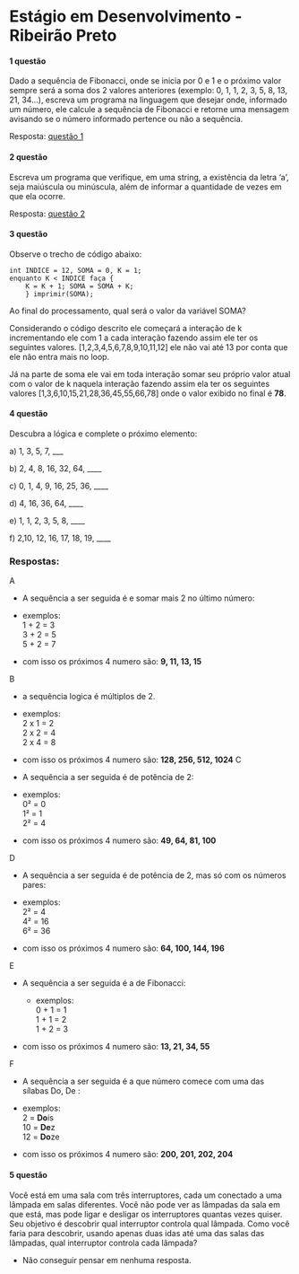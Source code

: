 
# Estágio em Desenvolvimento - Ribeirão Preto

####  1 questão 
Dado a sequência de Fibonacci, onde se inicia por 0 e 1 e o próximo valor sempre será a soma dos 2 valores anteriores (exemplo: 0, 1, 1, 2, 3, 5, 8, 13, 21, 34...), escreva um programa na linguagem que desejar onde, informado um número, ele calcule a sequência de Fibonacci e retorne uma mensagem avisando se o número informado pertence ou não a sequência.

Resposta: [questão 1](src/question1.java)

#### 2 questão 
Escreva um programa que verifique, em uma string, a existência da letra ‘a’, seja maiúscula ou minúscula, além de informar a quantidade de vezes em que ela ocorre.

Resposta: [questão 2](src/question2.java)

#### 3 questão
Observe o trecho de código abaixo:
```
int INDICE = 12, SOMA = 0, K = 1; 
enquanto K < INDICE faça { 
    K = K + 1; SOMA = SOMA + K; 
    } imprimir(SOMA);
```
Ao final do processamento, qual será o valor da variável SOMA?

Considerando o código descrito ele começará a interação de k incrementando ele com 1 a cada interação fazendo assim ele ter os seguintes valores. 
[1,2,3,4,5,6,7,8,9,10,11,12] ele não vai até 13 por conta que ele não entra mais no loop.

Já na parte de soma ele vai em toda interação somar seu próprio valor atual com o valor de k naquela interação fazendo assim ela ter os seguintes valores [1,3,6,10,15,21,28,36,45,55,66,78] onde o valor exibido no final é **78**.
#### 4 questão

Descubra a lógica e complete o próximo elemento:

a) 1, 3, 5, 7, ___

b) 2, 4, 8, 16, 32, 64, ____

c) 0, 1, 4, 9, 16, 25, 36, ____

d) 4, 16, 36, 64, ____

e) 1, 1, 2, 3, 5, 8, ____

f) 2,10, 12, 16, 17, 18, 19, ____






### Respostas:
A

 - A sequência a ser seguida é e somar mais 2 no último número:

 - exemplos:  
   1 + 2 = 3  
   3 + 2 = 5  
   5 + 2 = 7

 - com isso os próximos 4 numero são: **9, 11, 13, 15**



B
 - a sequência logica é múltiplos de 2. 

 - exemplos:  
    2 x 1 = 2  
    2 x 2  = 4   
    2 x 4  = 8

 -  com isso os próximos 4 numero são: **128, 256, 512, 1024**
C
  - A sequência a ser seguida é de potência de 2:

  - exemplos:    
     0² = 0  
     1² = 1  
     2² = 4

  -  com isso os próximos 4 numero são: **49, 64, 81, 100**
  
D
  - A sequência a ser seguida é de potência de 2, mas só com os números pares:

   - exemplos:    
     2² = 4  
     4² = 16  
     6² = 36

   -  com isso os próximos 4 numero são: **64, 100, 144, 196**

E 

   - A sequência a ser seguida é a de Fibonacci:

     - exemplos:    
     0 + 1 = 1  
     1 + 1 = 2  
     1 + 2 = 3
  
   -  com isso os próximos 4 numero são: **13, 21, 34, 55**

F
 - A sequência a ser seguida é a que número comece com uma das sílabas Do, De :

 - exemplos:    
     2 = **Do**is  
     10 = **De**z  
     12 = **Do**ze 

-  com isso os próximos  4  numero são: **200, 201, 202, 204**

#### 5 questão
 Você está em uma sala com três interruptores, cada um conectado a uma lâmpada em salas diferentes. Você não pode ver as lâmpadas da sala em que está, mas pode ligar e desligar os interruptores quantas vezes quiser. Seu objetivo é descobrir qual interruptor controla qual lâmpada. Como você faria para descobrir, usando apenas duas idas até uma das salas das lâmpadas, qual interruptor controla cada lâmpada? 

- Não conseguir pensar em nenhuma resposta.
